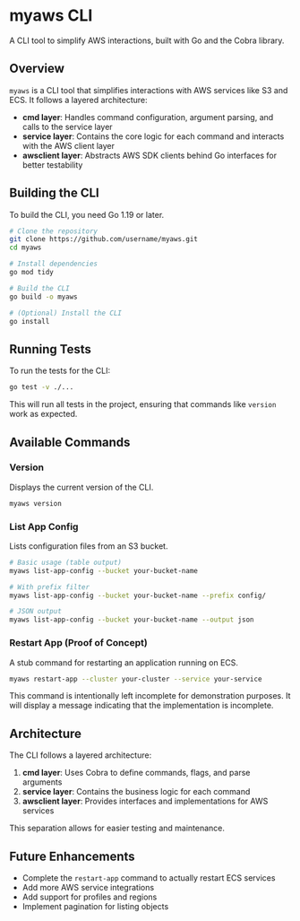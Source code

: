 # myaws CLI

A CLI tool to simplify AWS interactions, built with Go and the Cobra library.

## Overview

`myaws` is a CLI tool that simplifies interactions with AWS services like S3 and ECS. It follows a layered architecture:

- **cmd layer**: Handles command configuration, argument parsing, and calls to the service layer
- **service layer**: Contains the core logic for each command and interacts with the AWS client layer
- **awsclient layer**: Abstracts AWS SDK clients behind Go interfaces for better testability

## Building the CLI

To build the CLI, you need Go 1.19 or later.

```bash
# Clone the repository
git clone https://github.com/username/myaws.git
cd myaws

# Install dependencies
go mod tidy

# Build the CLI
go build -o myaws

# (Optional) Install the CLI
go install
```

## Running Tests

To run the tests for the CLI:

```bash
go test -v ./...
```

This will run all tests in the project, ensuring that commands like `version` work as expected.

## Available Commands

### Version

Displays the current version of the CLI.

```bash
myaws version
```

### List App Config

Lists configuration files from an S3 bucket.

```bash
# Basic usage (table output)
myaws list-app-config --bucket your-bucket-name

# With prefix filter
myaws list-app-config --bucket your-bucket-name --prefix config/

# JSON output
myaws list-app-config --bucket your-bucket-name --output json
```

### Restart App (Proof of Concept)

A stub command for restarting an application running on ECS.

```bash
myaws restart-app --cluster your-cluster --service your-service
```

This command is intentionally left incomplete for demonstration purposes. It will display a message indicating that the implementation is incomplete.

## Architecture

The CLI follows a layered architecture:

1. **cmd layer**: Uses Cobra to define commands, flags, and parse arguments
2. **service layer**: Contains the business logic for each command
3. **awsclient layer**: Provides interfaces and implementations for AWS services

This separation allows for easier testing and maintenance.

## Future Enhancements

- Complete the `restart-app` command to actually restart ECS services
- Add more AWS service integrations
- Add support for profiles and regions
- Implement pagination for listing objects 